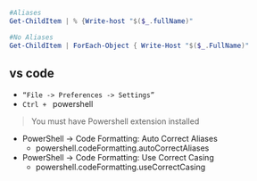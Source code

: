 

```powershell
#Aliases 
Get-ChildItem | % {Write-host "$($_.fullName)"

#No Aliases
Get-ChildItem | ForEach-Object { Write-Host "$($_.FullName)"

```



## vs code

+ ` “File -> Preferences -> Settings” `
+ `Ctrl + ` powershell

> You must have Powershell extension installed



- PowerShell -> Code Formatting: Auto Correct Aliases
  - powershell.codeFormatting.autoCorrectAliases
- PowerShell -> Code Formatting: Use Correct Casing
  - powershell.codeFormatting.useCorrectCasing